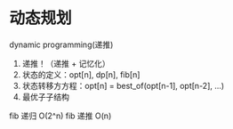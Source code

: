 # 动态规划
dynamic programming(递推)

1. 递推！（递推 + 记忆化）
2. 状态的定义：opt[n], dp[n], fib[n]
3. 状态转移⽅方程：opt[n] = best_of(opt[n-1], opt[n-2], ...)
4. 最优⼦子结构


fib 递归 O(2^n)
fib 递推 O(n)